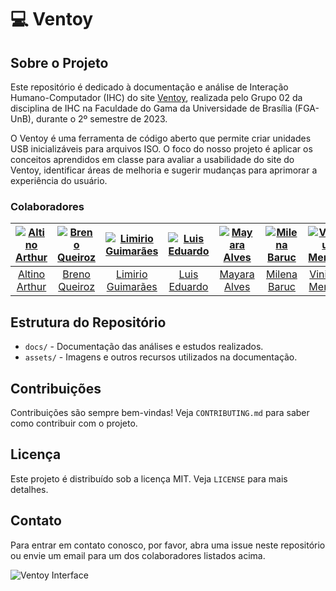 # 💻 Ventoy

## Sobre o Projeto

Este repositório é dedicado à documentação e análise de Interação Humano-Computador (IHC) do site [Ventoy](https://www.ventoy.net/en/download.html), realizada pelo Grupo 02 da disciplina de IHC na Faculdade do Gama da Universidade de Brasília (FGA-UnB), durante o 2º semestre de 2023.

O Ventoy é uma ferramenta de código aberto que permite criar unidades USB inicializáveis para arquivos ISO. O foco do nosso projeto é aplicar os conceitos aprendidos em classe para avaliar a usabilidade do site do Ventoy, identificar áreas de melhoria e sugerir mudanças para aprimorar a experiência do usuário.

### Colaboradores

| [![Altino Arthur](https://github.com/arthurrochamoreira.png)](https://github.com/arthurrochamoreira) | [![Breno Queiroz](https://github.com/brenob6.png)](https://github.com/brenob6) | [![Limirio Guimarães](https://github.com/LimirioGuimaraes.png)](https://github.com/LimirioGuimaraes) | [![Luis Eduardo](https://github.com/LuisMiranda10.png)](https://github.com/LuisMiranda10) | [![Mayara Alves](https://github.com/Mayara-tech.png)](https://github.com/Mayara-tech) | [![Milena Baruc](https://github.com/MilenaBaruc.png)](https://github.com/MilenaBaruc) | [![Vinicius Mendes](https://github.com/yabamiah.png)](https://github.com/yabamiah) |
| :----------------------------------------------------------: | :----------------------------------------------------: | :-----------------------------------------------------------------: | :---------------------------------------------------------------: | :-----------------------------------------------------------: | :-------------------------------------------------------: | :---------------------------------------------------------: |
| [Altino Arthur](https://github.com/arthurrochamoreira)       | [Breno Queiroz](https://github.com/brenob6)             | [Limirio Guimarães](https://github.com/LimirioGuimaraes)            | [Luis Eduardo](https://github.com/LuisMiranda10)                 | [Mayara Alves](https://github.com/Mayara-tech)              | [Milena Baruc](https://github.com/MilenaBaruc)            | [Vinicius Mendes](https://github.com/yabamiah)              |

## Estrutura do Repositório

* `docs/` - Documentação das análises e estudos realizados.
* `assets/` - Imagens e outros recursos utilizados na documentação.

## Contribuições

Contribuições são sempre bem-vindas! Veja `CONTRIBUTING.md` para saber como contribuir com o projeto.

## Licença

Este projeto é distribuído sob a licença MIT. Veja `LICENSE` para mais detalhes.

## Contato

Para entrar em contato conosco, por favor, abra uma issue neste repositório ou envie um email para um dos colaboradores listados acima.

![Ventoy Interface](https://github.com/Interacao-Humano-Computador/2023.2-Grupo02/assets/67807684/e6728fd1-bb4b-4160-a70b-4e5b8dacdf36)

